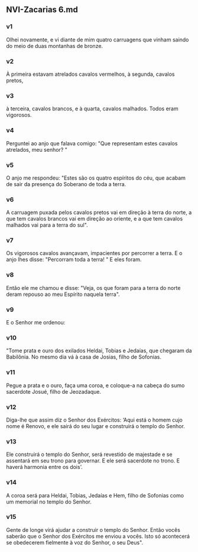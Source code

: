## NVI-Zacarias 6.md
### v1
 Olhei novamente, e vi diante de mim quatro carruagens que vinham saindo do meio de duas montanhas de bronze.
### v2
 À primeira estavam atrelados cavalos vermelhos, à segunda, cavalos pretos,
### v3
 à terceira, cavalos brancos, e à quarta, cavalos malhados. Todos eram vigorosos.
### v4
 Perguntei ao anjo que falava comigo: "Que representam estes cavalos atrelados, meu senhor? "
### v5
 O anjo me respondeu: "Estes são os quatro espíritos do céu, que acabam de sair da presença do Soberano de toda a terra.
### v6
 A carruagem puxada pelos cavalos pretos vai em direção à terra do norte, a que tem cavalos brancos vai em direção ao oriente, e a que tem cavalos malhados vai para a terra do sul".
### v7
 Os vigorosos cavalos avançavam, impacientes por percorrer a terra. E o anjo lhes disse: "Percorram toda a terra! " E eles foram.
### v8
 Então ele me chamou e disse: "Veja, os que foram para a terra do norte deram repouso ao meu Espírito naquela terra".
### v9
 E o Senhor me ordenou:
### v10
 "Tome prata e ouro dos exilados Heldai, Tobias e Jedaías, que chegaram da Babilônia. No mesmo dia vá à casa de Josias, filho de Sofonias.
### v11
 Pegue a prata e o ouro, faça uma coroa, e coloque-a na cabeça do sumo sacerdote Josué, filho de Jeozadaque.
### v12
 Diga-lhe que assim diz o Senhor dos Exércitos: ‘Aqui está o homem cujo nome é Renovo, e ele sairá do seu lugar e construirá o templo do Senhor.
### v13
 Ele construirá o templo do Senhor, será revestido de majestade e se assentará em seu trono para governar. E ele será sacerdote no trono. E haverá harmonia entre os dois’.
### v14
 A coroa será para Heldai, Tobias, Jedaías e Hem, filho de Sofonias como um memorial no templo do Senhor.
### v15
 Gente de longe virá ajudar a construir o templo do Senhor. Então vocês saberão que o Senhor dos Exércitos me enviou a vocês. Isto só acontecerá se obedecerem fielmente à voz do Senhor, o seu Deus".
